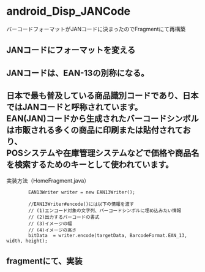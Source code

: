 # android_Disp_JANCode
バーコードフォーマットがJANコードに決まったのでFragmentにて再構築

## JANコードにフォーマットを変える  

JANコードは、EAN-13の別称になる。  
----  
日本で最も普及している商品識別コードであり、日本ではJANコードと呼称されています。  
EAN(JAN)コードから生成されたバーコードシンボルは市販される多くの商品に印刷または貼付されており、  
POSシステムや在庫管理システムなどで価格や商品名を検索するためのキーとして使われています。  
----  
実装方法（HomeFragment.java）

            EAN13Writer writer = new EAN13Writer();

            //EAN13Writer#encode()には以下の情報を渡す
            // (1)エンコード対象の文字列、バーコードシンボルに埋め込みたい情報
            // (2)出力するバーコードの書式
            // (3)イメージの幅
            // (4)イメージの高さ
            bitData  = writer.encode(targetData, BarcodeFormat.EAN_13, width, height);
            
## fragmentにて、実装

